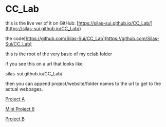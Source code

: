 # CC_Lab
 
this is the live ver of it on GitHub: [https://silas-sui.github.io/CC_Lab/](https://silas-sui.github.io/CC_Lab/)

the code[https://github.com/Silas-Sui/CC_Lab](https://github.com/Silas-Sui/CC_Lab)

this is the root of the very basic of my cclab folder

if you see this on a url that looks like

silas-sui.github.io/CC_Lab/

then you can append project/website/folder names to the url to get to the actual webpages.

[Project A](Project_A_Silas)

[Mini Project 6](Particles)

[Project  B](project-b-draft)